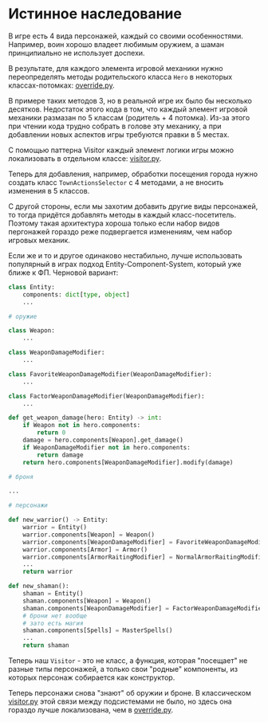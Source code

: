 # Истинное наследование
В игре есть 4 вида персонажей, каждый со своими особенностями.
Например, воин хорошо владеет любимым оружием,
а шаман принципиально не использует доспехи.

В результате, для каждого элемента игровой механики нужно переопределять
методы родительского класса `Hero` в некоторых классах-потомках:
[override.py](override.py).

В примере таких методов 3, но в реальной игре их было бы несколько десятков.
Недостаток этого кода в том, что каждый элемент игровой механики
размазан по 5 классам (родитель + 4 потомка).
Из-за этого при чтении кода трудно собрать в голове эту механику,
а при добавлении новых аспектов игры требуются правки в 5 местах.

С помощью паттерна Visitor каждый элемент логики игры
можно локализовать в отдельном классе: [visitor.py](visitor.py).

Теперь для добавления, например, обработки посещения города нужно создать класс
`TownActionsSelector` с 4 методами, а не вносить изменения в 5 классов.

С другой стороны, если мы захотим добавить другие виды персонажей,
то тогда придётся добавлять методы в каждый класс-посетитель.
Поэтому такая архитектура хороша только если набор видов пергонажей
гораздо реже подвергается изменениям, чем набор игровых механик.

Если же и то и другое одинаково нестабильно,
лучше использовать популярный в играх подход Entity-Component-System,
который уже ближе к ФП.
Черновой вариант:
```Python
class Entity:
    components: dict[type, object]
    ...

# оружие

class Weapon:
    ...

class WeaponDamageModifier:
    ...

class FavoriteWeaponDamageModifier(WeaponDamageModifier):
    ...

class FactorWeaponDamageModifier(WeaponDamageModifier):
    ...

def get_weapon_damage(hero: Entity) -> int:
    if Weapon not in hero.components:
        return 0
    damage = hero.components[Weapon].get_damage()
    if WeaponDamageModifier not in hero.components:
        return damage
    return hero.components[WeaponDamageModifier].modify(damage)

# броня

...

# персонажи

def new_warrior() -> Entity:
    warrior = Entity()
    warrior.components[Weapon] = Weapon()
    warrior.components[WeaponDamageModifier] = FavoriteWeaponDamageModifier("sword")
    warrior.components[Armor] = Armor()
    warrior.components[ArmorRaitingModifier] = NormalArmorRaitingModifier()
    ...
    return warrior

def new_shaman():
    shaman = Entity()
    shaman.components[Weapon] = Weapon()
    shaman.components[WeaponDamageModifier] = FactorWeaponDamageModifier(0.7)
    # брони нет вообще
    # зато есть магия
    shaman.components[Spells] = MasterSpells()
    ...
    return shaman
```

Теперь наш `Visitor` - это не класс, а функция,
которая "посещает" не разные типы персонажей,
а только свои "родные" компоненты,
из которых персонаж собирается как конструктор.

Теперь персонажи снова "знают" об оружии и броне.
В классическом [visitor.py](visitor.py) этой связи между подсистемами не было,
но здесь она гораздо лучше локализована, чем в [override.py](override.py).
